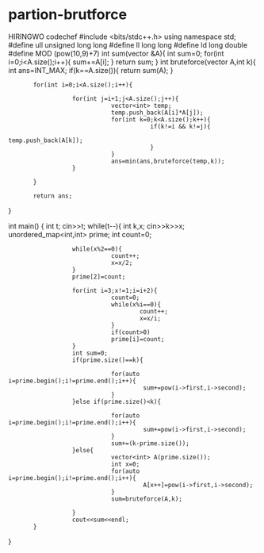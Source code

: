 # partion-brutforce
HIRINGWO codechef
#include <bits/stdc++.h>
using namespace std;
#define ull unsigned long long
#define ll long long
#define ld long double
#define MOD (pow(10,9)+7)
int sum(vector<int> &A){
           int sum=0;
           for(int i=0;i<A.size();i++){
                     sum+=A[i]; 
           }
           return sum;
}
int bruteforce(vector<int> A,int k){
           int ans=INT_MAX;
           if(k==A.size()){
                      return sum(A);
           }
           
           for(int i=0;i<A.size();i++){
           
                      for(int j=i+1;j<A.size();j++){
                                 vector<int> temp;
                                 temp.push_back(A[i]*A[j]);
                                 for(int k=0;k<A.size();k++){
                                            if(k!=i && k!=j){
                                                       temp.push_back(A[k]);
                                            }
                                 }
                                 ans=min(ans,bruteforce(temp,k));
                      }
                      
           }
           
           return ans;
}

int main()
{
           int t;
           cin>>t;
           while(t--){
                      int k,x;
                      cin>>k>>x;
                      unordered_map<int,int> prime;
                      int count=0;
                      
                      while(x%2==0){
                                 count++;
                                 x=x/2;
                      }
                      prime[2]=count;
                      
                      for(int i=3;x!=1;i=i+2){
                                 count=0;
                                 while(x%i==0){
                                         count++;
                                         x=x/i;
                                 }
                                 if(count>0)
                                 prime[i]=count;
                      }
                      int sum=0;
                      if(prime.size()==k){
                                 
                                 for(auto i=prime.begin();i!=prime.end();i++){
                                          sum+=pow(i->first,i->second);  
                                 }
                      }else if(prime.size()<k){
                               
                                 for(auto i=prime.begin();i!=prime.end();i++){
                                          sum+=pow(i->first,i->second);  
                                 }
                                 sum+=(k-prime.size());
                      }else{
                                 vector<int> A(prime.size());
                                 int x=0;
                                 for(auto i=prime.begin();i!=prime.end();i++){
                                          A[x++]=pow(i->first,i->second);  
                                 }
                                 sum=bruteforce(A,k);
                                 
                      }
                      cout<<sum<<endl;
           }
               
}

